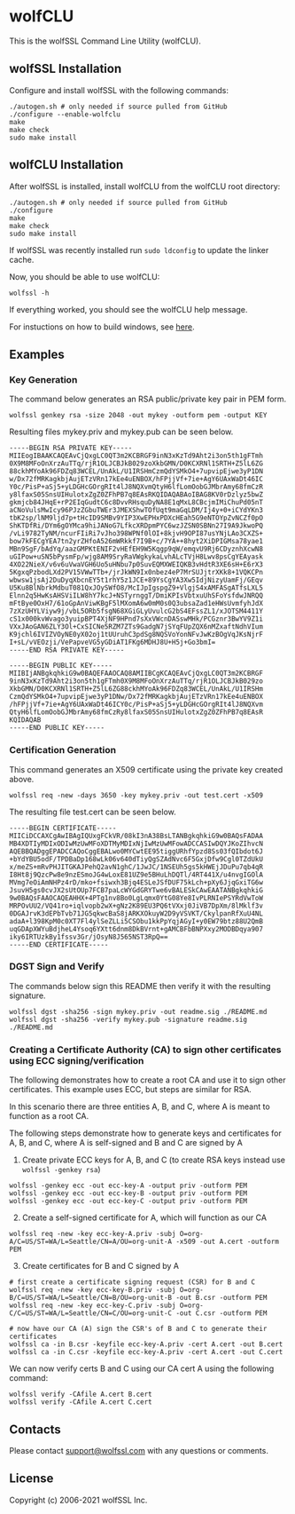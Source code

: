 # wolfCLU
 
This is the wolfSSL Command Line Utility (wolfCLU).

## wolfSSL Installation

Configure and install wolfSSL with the following commands:

```
./autogen.sh # only needed if source pulled from GitHub
./configure --enable-wolfclu
make
make check
sudo make install
```

## wolfCLU Installation

After wolfSSL is installed, install wolfCLU from the wolfCLU root directory:

```
./autogen.sh # only needed if source pulled from GitHub
./configure
make
make check
sudo make install
```

If wolfSSL was recently installed run `sudo ldconfig` to update the linker cache.

Now, you should be able to use wolfCLU:

```
wolfssl -h
```

If everything worked, you should see the wolfCLU help message.

For instuctions on how to build windows, see [here](ide/winvs/README.md).

## Examples

### Key Generation

The command below generates an RSA public/private key pair in PEM form.
```
wolfssl genkey rsa -size 2048 -out mykey -outform pem -output KEY
```
Resulting files mykey.priv and mykey.pub can be seen below.
```
-----BEGIN RSA PRIVATE KEY-----
MIIEogIBAAKCAQEAvCjQxgLC0QT3m2KCBRGF9inN3xKzTd9Aht2i3on5th1gFTmh
0X9M8MFoOnXrzAuTTq/rjR1OLJCBJkB029zoXkbGMN/D0KCXRNl1SRTH+Z5lL6ZG
88ckhMYoAk96FDZq83WCEL/UnAkL/U1IRSHmCzmQdYSMkO4+7upvipEjwe3yP1DN
w/Dx72fMRKagkbjAujETzVRn17kEe4uENBOX/hFPjjVf+7ie+AgY6UAxWaDt46IC
Y0c/PisP+aSj5+yLDGHcGOrgRIt4lJ8NQXvmQtyH6lfLomOobGJMbrAmy68fmCzR
y8lfaxS05SnsUIHulotxZgZ0ZFhPB7q8EAsRKQIDAQABAoIBAG8KV0rDzlyz5bwZ
gkmjcb84JHqE+rP2EIqGudtC6c8DvvRHsquDyNA8E1qMxL8CBcjmIMiChuPd05nT
aCNoVulsMwIcy96PJzZGbuTWEr3JMEXShwTOfUqt9maGqLDM/Ij4y+0+iCYdYKn3
tbK2sp/lNM9ljd7p+tHcID9SMBv9YIP3XwEPHxPDXcHEah5G9eNTOYpZvNCZf0pO
ShKTDfRi/DYm6gOYMca9hiJANoG7LfkcXRDpmPYC6wzJZSN0SBNn27I9A9JkwoPQ
/vLi9782TyNM/ncurFIiRi7vJho398WPNf0lOI+8kjvH9OPI87usYNjLAo3CXZS+
bow7kFECgYEA7tn2yrZHfoA526mWRkkf7I9B+c/7YA++8hyt2XiDPIGMsa78yae1
MBn9SgF/bAdYq/aazGMPKtENIF2vHEfEH9W5Kqgp9qW/emqvU9Rj6CDyznhXcwN8
uGIPow+uSN5bPysmFp/wjg8AM9SryRaVWgkykaLvhALcTVjH8Lwv8psCgYEAyask
4XO22NieX/v6v6uVwaVGH6Uo5uHNbu7p0SuvEQMXWEIQKB3vHdtR3XE6sH+E6rX3
5KgxqPzbodLXd2PV15VWwTTb+/jrJkWN9Ix0nbez4eP7MrSUJjtrXKk8+1VQKCPn
wbwsw1jsAj2DuDyqXbcnEY5t1rhY5z1JCE+89YsCgYA3Xw5IdjNizyUamFj/GEqv
U5Ku8BlNbrkMdbuT081QxJOySWfO8/McIJpIgspgZ9+VlgjS4xAMFASgATfsLXL5
Elnn2q5HwKsAHSViILW8hY7kcJ+NSTyrnggT/DmiKPIsVbtxuUhSFoYsfdwJNRQQ
mFtBye0OxH7/61oGpAnViwKBgF5lMXomA6w0mM0s0Q3ubsaZad1eHWsUvmfyhJdX
7zXzUHYLViyw9j/vbL5ORb5fsgN68XGiGLyUvulcG2bS4EFssZL1/xJOTSM4411Y
cS1x000kvWvago3yuipBPT4XjNF9HPnd7sXxVWcnDASswMHk/PCGznr3BwYV9Z1i
VXxJAoGAN6ZLY3Ol+CxSICNe5RZM7ZTs9GadgN7jSYqFUpZQX6nMZxaftNdhVIum
K9jchl6IVIZVOyNE0yX02oj1tUUruhC3pdSg8NQSVoYonNFvJwKzBOgVqJKsNjrF
I+sL/vVEOzji/VePapveVG5yGDiAT1FKg6MDHJ8U+H5j+Go3bmI=
-----END RSA PRIVATE KEY-----
```
```
-----BEGIN PUBLIC KEY-----
MIIBIjANBgkqhkiG9w0BAQEFAAOCAQ8AMIIBCgKCAQEAvCjQxgLC0QT3m2KCBRGF
9inN3xKzTd9Aht2i3on5th1gFTmh0X9M8MFoOnXrzAuTTq/rjR1OLJCBJkB029zo
XkbGMN/D0KCXRNl1SRTH+Z5lL6ZG88ckhMYoAk96FDZq83WCEL/UnAkL/U1IRSHm
CzmQdYSMkO4+7upvipEjwe3yP1DNw/Dx72fMRKagkbjAujETzVRn17kEe4uENBOX
/hFPjjVf+7ie+AgY6UAxWaDt46ICY0c/PisP+aSj5+yLDGHcGOrgRIt4lJ8NQXvm
QtyH6lfLomOobGJMbrAmy68fmCzRy8lfaxS05SnsUIHulotxZgZ0ZFhPB7q8EAsR
KQIDAQAB
-----END PUBLIC KEY-----
```
### Certification Generation

This command generates an X509 certificate using the private key created above.
```
wolfssl req -new -days 3650 -key mykey.priv -out test.cert -x509
```
The resulting file test.cert can be seen below.
```
-----BEGIN CERTIFICATE-----
MIICiDCCAXCgAwIBAgIQUxgFCkVR/08kI3nA38BsLTANBgkqhkiG9w0BAQsFADAA
MB4XDTIyMDIxODIwMzUwMFoXDTMyMDIxNjIwMzUwMFowADCCASIwDQYJKoZIhvcN
AQEBBQADggEPADCCAQoCggEBALwo0MYCwtEE95tiggURhfYpzd8Ss03fQIbdot6J
+bYdYBU5odF/TPDBaDp168wLk06v640dTiyQgSZAdNvc6F5GxjDfw9Cgl0TZdUkU
x/meZS+mRvPHJITGKAJPehQ2avN1ghC/1JwJC/1NSEUh5gs5kHWEjJDuPu7qb4qR
I8Ht8j9QzcPw8e9nzESmoJG4wLoxE81UZ9e5BHuLhDQTl/4RT441X/u4nvgIGOlA
MVmg7eOiAmNHPz4rD/mko+fsiwxh3Bjq4ESLeJSfDUF75kLch+pXy6JjqGxiTG6w
JsuvH5gs0cvJX2sUtOUp7FCB7paLcWYGdGRYTwe6vBALESkCAwEAATANBgkqhkiG
9w0BAQsFAAOCAQEAHHX+4PTg1nv8Bo0LgLqmx0YtG08Ye8IvPLRNIePSYRdVwToW
MRPOvUU2/VQ41ro+iqlvopb2wX+gNz2K89EU3PQ6tVXxj0JiVB7DpXm/8lMklf3v
0DGAJrvK3dEPbTvb71JG5qkwcBaS8jARKXOkuyW2D9yVSVKT/CkylpanRfXuU4NL
adaA+l398KpM0c0XT7Fl4ylSeZLLi5CSObu1kkPpYqjAGyI+y0EW79btz88U2QmB
uqGDApXWYuBdjheL4Ysoq6YXtt6dnm8DkBVrnt+gAMCBFbBNPXxy2MODBDqya907
iky6IRTUzkBy1fssv3Gr/jOsyN8J565NST3RpQ==
-----END CERTIFICATE-----
```
### DGST Sign and Verify

The commands below sign this README then verify it with the resulting signature.
```
wolfssl dgst -sha256 -sign mykey.priv -out readme.sig ./README.md
wolfssl dgst -sha256 -verify mykey.pub -signature readme.sig ./README.md
```

### Creating a Certificate Authority (CA) to sign other certificates using ECC signing/verification

The following demonstrates how to create a root CA and use it to sign other certificates. This example uses ECC, but steps are similar for RSA.

In this scenario there are three entities A, B, and C, where A is meant to function as a root CA. 

The following steps demonstrate how to generate keys and certificates for A, B, and C, where A is self-signed and B and C are signed by A

1. Create private ECC keys for A, B, and C (to create RSA keys instead use `wolfssl -genkey rsa`)
```
wolfssl -genkey ecc -out ecc-key-A -output priv -outform PEM
wolfssl -genkey ecc -out ecc-key-B -output priv -outform PEM
wolfssl -genkey ecc -out ecc-key-C -output priv -outform PEM
```

2. Create a self-signed certificate for A, which will function as our CA
```
wolfssl req -new -key ecc-key-A.priv -subj O=org-A/C=US/ST=WA/L=Seattle/CN=A/OU=org-unit-A -x509 -out A.cert -outform PEM
```

3. Create certificates for B and C signed by A
```
# first create a certificate signing request (CSR) for B and C
wolfssl req -new -key ecc-key-B.priv -subj O=org-B/C=US/ST=WA/L=Seattle/CN=B/OU=org-unit-B -out B.csr -outform PEM
wolfssl req -new -key ecc-key-C.priv -subj O=org-C/C=US/ST=WA/L=Seattle/CN=C/OU=org-unit-C -out C.csr -outform PEM

# now have our CA (A) sign the CSR's of B and C to generate their certificates
wolfssl ca -in B.csr -keyfile ecc-key-A.priv -cert A.cert -out B.cert
wolfssl ca -in C.csr -keyfile ecc-key-A.priv -cert A.cert -out C.cert
```

We can now verify certs B and C using our CA cert A using the following command:
```
wolfssl verify -CAfile A.cert B.cert
wolfssl verify -CAfile A.cert C.cert
```

## Contacts

Please contact support@wolfssl.com with any questions or comments.

## License

Copyright (c) 2006-2021 wolfSSL Inc.
